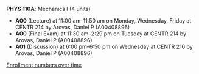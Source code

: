 **PHYS 110A**: Mechanics I (4 units)

- **A00** (Lecture) at 11:00 am–11:50 am on Monday, Wednesday, Friday at CENTR 214 by Arovas, Daniel P (A00408896)
- **A00** (Final Exam) at 11:30 am–2:29 pm on Tuesday at CENTR 214 by Arovas, Daniel P (A00408896)
- **A01** (Discussion) at 6:00 pm–6:50 pm on Wednesday at CENTR 216 by Arovas, Daniel P (A00408896)

[Enrollment numbers over time](./PHYS110A.tsv)
